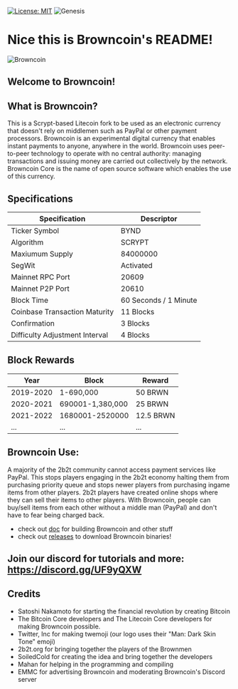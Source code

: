 [![License: MIT](https://img.shields.io/badge/License-MIT-yellow.svg)](https://opensource.org/licenses/MIT)
![Genesis](https://img.shields.io/badge/Genesis%20Block-JuneC%202020-lightgrey)

# Nice this is Browncoin's README!

![Browncoin](https://cdn.discordapp.com/icons/681280771041918987/2889cce7028e2ab1ca64d5f7c62bfea9.png?size=256)

## Welcome to Browncoin! 

What is Browncoin?
----------
This is a Scrypt-based Litecoin fork to be used as an electronic currency that doesn't rely on middlemen such as PayPal or other payment processors.
Browncoin is an experimental digital currency that enables instant payments to
anyone, anywhere in the world. Browncoin uses peer-to-peer technology to operate
with no central authority: managing transactions and issuing money are carried
out collectively by the network. Browncoin Core is the name of open source
software which enables the use of this currency.

Specifications
--------------
Specification | Descriptor
------------- | ----------
Ticker Symbol                  | BYND
Algorithm                      | SCRYPT
Maxiumum Supply                | 84000000
SegWit                         | Activated
Mainnet RPC Port               | 20609
Mainnet P2P Port               | 20610
Block Time                     | 60 Seconds / 1 Minute
Coinbase Transaction Maturity  | 11 Blocks
Confirmation                   | 3 Blocks
Difficulty Adjustment Interval | 4 Blocks

Block Rewards
-------------
Year | Block | Reward
---- | ----- | ------
2019-2020 | 1-690,000        | 50 BRWN
2020-2021 | 690001-1,380,000  | 25 BRWN
2021-2022 | 1680001-2520000 | 12.5 BRWN
...       | ...             | ...
## Browncoin Use:
A majority of the 2b2t community cannot access payment services like PayPal. This stops players engaging in the 2b2t economy halting them from purchasing priority queue and stops newer players from purchasing ingame items from other players. 2b2t players have created online shops where they can sell their items to other players. With Browncoin, people can buy/sell items from each other without a middle man (PayPal) and don't have to fear being charged back.

- check out [doc](https://github.com/SoiledCold5/Browncoin/tree/master/doc) for building Browncoin and other stuff
- check out [releases](https://github.com/SoiledCold5/Browncoin/releases/) to download Browncoin binaries!
## Join our discord for tutorials and more: https://discord.gg/UF9yQXW

## Credits
- Satoshi Nakamoto for starting the financial revolution by creating Bitcoin
- The Bitcoin Core developers and The Litecoin Core developers for making Browncoin possible.
- Twitter, Inc for making twemoji (our logo uses their "Man: Dark Skin Tone" emoji)
- 2b2t.org for bringing together the players of the Brownmen
- SoiledCold for creating the idea and bring together the developers
- Mahan for helping in the programming and compiling
- EMMC for advertising Browncoin and moderating Browncoin's Discord server
